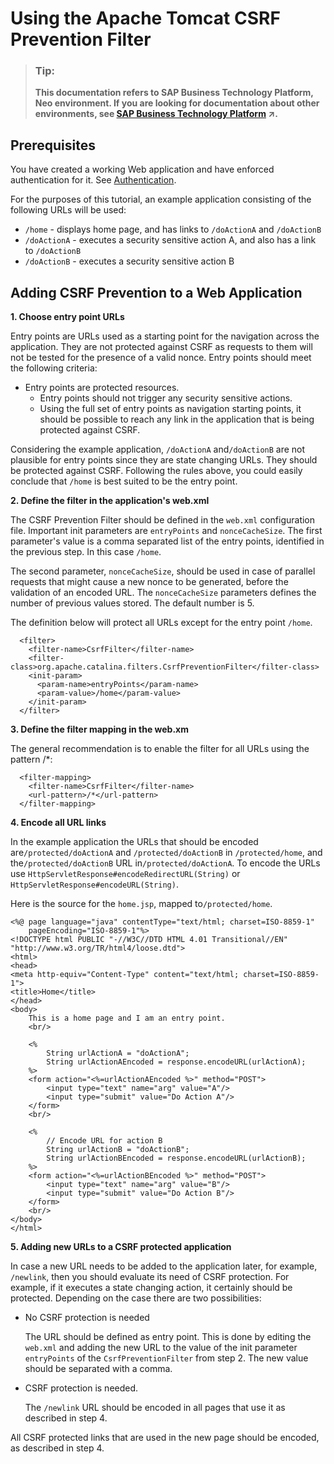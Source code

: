 <!-- loioe5be9994bb571014b575a785961062db -->

# Using the Apache Tomcat CSRF Prevention Filter

> ### Tip:  
> **This documentation refers to SAP Business Technology Platform, Neo environment. If you are looking for documentation about other environments, see [SAP Business Technology Platform](https://help.sap.com/viewer/65de2977205c403bbc107264b8eccf4b/Cloud/en-US/6a2c1ab5a31b4ed9a2ce17a5329e1dd8.html "SAP Business Technology Platform (SAP BTP) is an integrated offering comprised of four technology portfolios: database and data management, application development and integration, analytics, and intelligent technologies. The platform offers users the ability to turn data into business value, compose end-to-end business processes, and build and extend SAP applications quickly.") :arrow_upper_right:.**



<a name="loioe5be9994bb571014b575a785961062db__section_2B5216929F7A410F8AFE7256DC3A6A7C"/>

## Prerequisites

You have created a working Web application and have enforced authentication for it. See [Authentication](authentication-e637f62.md#loioe637f62abb571014857cb0232adc43a7).

For the purposes of this tutorial, an example application consisting of the following URLs will be used:

-   `/home` - displays home page, and has links to `/doActionA` and `/doActionB` 
-   `/doActionA` - executes a security sensitive action A, and also has a link to `/doActionB` 
-   `/doActionB` - executes a security sensitive action B



<a name="loioe5be9994bb571014b575a785961062db__section_AF1CCB2ECA864A018FC435E89E6F0E49"/>

## Adding CSRF Prevention to a Web Application

**1. Choose entry point URLs** 

Entry points are URLs used as a starting point for the navigation across the application. They are not protected against CSRF as requests to them will not be tested for the presence of a valid nonce. Entry points should meet the following criteria:

-   Entry points are protected resources.
    -   Entry points should not trigger any security sensitive actions.
    -   Using the full set of entry points as navigation starting points, it should be possible to reach any link in the application that is being protected against CSRF.


Considering the example application, `/doActionA` and`/doActionB` are not plausible for entry points since they are state changing URLs. They should be protected against CSRF. Following the rules above, you could easily conclude that `/home` is best suited to be the entry point.

 **2. Define the filter in the application's web.xml** 

The CSRF Prevention Filter should be defined in the `web.xml` configuration file. Important init parameters are `entryPoints` and `nonceCacheSize`. The first parameter's value is a comma separated list of the entry points, identified in the previous step. In this case `/home`.

The second parameter, `nonceCacheSize`, should be used in case of parallel requests that might cause a new nonce to be generated, before the validation of an encoded URL. The `nonceCacheSize` parameters defines the number of previous values stored. The default number is 5.

The definition below will protect all URLs except for the entry point `/home`.

```
  <filter>
    <filter-name>CsrfFilter</filter-name>
    <filter-class>org.apache.catalina.filters.CsrfPreventionFilter</filter-class>
    <init-param>
      <param-name>entryPoints</param-name>
      <param-value>/home</param-value>
    </init-param>
  </filter>

```

**3. Define the filter mapping in the web.xm**

The general recommendation is to enable the filter for all URLs using the pattern /\*:

```
  <filter-mapping>
    <filter-name>CsrfFilter</filter-name>
    <url-pattern>/*</url-pattern>
  </filter-mapping>

```

**4. Encode all URL links**

In the example application the URLs that should be encoded are`/protected/doActionA` and `/protected/doActionB` in `/protected/home`, and the`/protected/doActionB` URL in`/protected/doActionA`. To encode the URLs use `HttpServletResponse#encodeRedirectURL(String)` or `HttpServletResponse#encodeURL(String)`.

Here is the source for the `home.jsp`, mapped to`/protected/home`.

```
<%@ page language="java" contentType="text/html; charset=ISO-8859-1"
    pageEncoding="ISO-8859-1"%>
<!DOCTYPE html PUBLIC "-//W3C//DTD HTML 4.01 Transitional//EN" "http://www.w3.org/TR/html4/loose.dtd">
<html>
<head>
<meta http-equiv="Content-Type" content="text/html; charset=ISO-8859-1">
<title>Home</title>
</head>
<body>
	This is a home page and I am an entry point.
	<br/>

	<%
		String urlActionA = "doActionA";
		String urlActionAEncoded = response.encodeURL(urlActionA);
	%>
	<form action="<%=urlActionAEncoded %>" method="POST">
		<input type="text" name="arg" value="A"/>
		<input type="submit" value="Do Action A"/>
	</form>
	<br/>

	<%
		// Encode URL for action B
		String urlActionB = "doActionB";
		String urlActionBEncoded = response.encodeURL(urlActionB);
	%>
	<form action="<%=urlActionBEncoded %>" method="POST">
		<input type="text" name="arg" value="B"/>
		<input type="submit" value="Do Action B"/>
	</form>
	<br/>
</body>
</html>

```

**5. Adding new URLs to a CSRF protected application** 

In case a new URL needs to be added to the application later, for example, `/newlink`, then you should evaluate its need of CSRF protection. For example, if it executes a state changing action, it certainly should be protected. Depending on the case there are two possibilities:

-   No CSRF protection is needed

    The URL should be defined as entry point. This is done by editing the `web.xml` and adding the new URL to the value of the init parameter `entryPoints` of the `CsrfPreventionFilter` from step 2. The new value should be separated with a comma.

-   CSRF protection is needed.

    The `/newlink` URL should be encoded in all pages that use it as described in step 4.


All CSRF protected links that are used in the new page should be encoded, as described in step 4.

